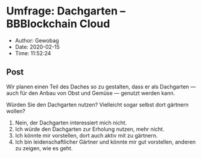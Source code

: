 # Umfrage: Dachgarten &#8211; BBBlockchain Cloud

- Author: Gewobag
- Date: 2020-02-15
- Time: 11:52:24

## Post


<p>Wir planen einen Teil des Daches so zu gestalten, dass er als Dachgarten — auch für den Anbau von Obst und Gemüse — genutzt werden kann. </p>



<p>Würden Sie den Dachgarten nutzen? Vielleicht sogar selbst dort gärtnern wollen?</p>



<ol><li>Nein, der Dachgarten interessiert mich nicht.</li><li>Ich würde den Dachgarten zur Erholung nutzen, mehr nicht.</li><li>Ich könnte mir vorstellen, dort auch aktiv mit zu gärtnern.</li><li>Ich bin leidenschaftlicher Gärtner und könnte mir gut vorstellen, anderen zu zeigen, wie es geht.</li></ol>
